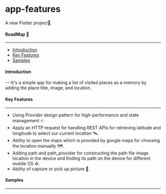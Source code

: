 # app-features

A new Flutter project📱.

#### RoadMap 🚸
---
* [Introduction](https://github.com/Mohamed-fawzyy/app-features#Introduction "Named link title")
* [Key Features](https://github.com/Mohamed-fawzyy/features#Key-Features "Named link title")
* [Samples](https://github.com/Mohamed-fawzyy/features#Samples "Named link title")

#### Introduction
---It's a simple app for making a list of visited places as a memory by adding the place title, image, and location.

#### Key Features
---
- Using Provider design pattern for high-performance and state management ⚡️.
- Apply an HTTP request for handling REST APIs for retrieving latitude and longitude to select our current location 🛰.
- Ability to open the maps which is provided by google maps for choosing the location manually 🗺.
- Adding path and path_provider for constructing the path file image location in the device and finding its path on the device for different mobile OS ⚙️.
- Ability of capture or pick up picture 📸.

#### Samples
---

